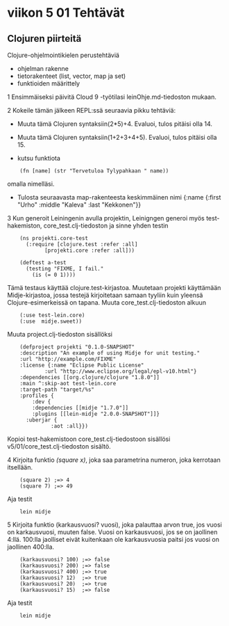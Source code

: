 # viikon 5 01 Tehtävät

## Clojuren piirteitä

Clojure-ohjelmointikielen perustehtäviä

- ohjelman rakenne
- tietorakenteet (list, vector, map ja set)
- funktioiden määrittely


1 Ensimmäiseksi päivitä Cloud 9 -työtilasi leinOhje.md-tiedoston mukaan.

2 Kokeile tämän jälkeen REPL:ssä seuraavia pikku tehtäviä:

- Muuta tämä Clojuren syntaksiin(2*5)+4. Evaluoi, tulos pitäisi olla 14. 

- Muuta tämä Clojuren syntaksiin(1+2+3+4+5). Evaluoi, tulos pitäisi olla 15. 

- kutsu funktiota
```
	(fn [name] (str "Tervetuloa Tylypahkaan " name))
```
omalla nimelläsi.

- Tulosta seuraavasta map-rakenteesta keskimmäinen nimi 
{:name {:first "Urho" :middle "Kaleva" :last "Kekkonen"}}


3 Kun generoit Leiningenin avulla projektin, Leinigngen generoi myös test-hakemiston, core_test.clj-tiedoston ja sinne yhden testin 
```
	(ns projekti.core-test
  	  (:require [clojure.test :refer :all]
            [projekti.core :refer :all]))

	(deftest a-test
  	  (testing "FIXME, I fail."
    	(is (= 0 1))))
```
Tämä testaus käyttää clojure.test-kirjastoa. Muutetaan projekti käyttämään Midje-kirjastoa, jossa testejä kirjoitetaan samaan tyyliin kuin yleensä Clojure-esimerkeissä on tapana. Muuta core_test.clj-tiedoston alkuun
```(ns projekti.core-test
    (:use test-lein.core)
    (:use  midje.sweet))
```
Muuta project.clj-tiedoston sisällöksi
```
	(defproject projekti "0.1.0-SNAPSHOT"
  	:description "An example of using Midje for unit testing."
  	:url "http://example.com/FIXME"
  	:license {:name "Eclipse Public License"
            :url "http://www.eclipse.org/legal/epl-v10.html"}
  	:dependencies [[org.clojure/clojure "1.8.0"]]
  	:main ^:skip-aot test-lein.core
  	:target-path "target/%s"
  	:profiles {
    	:dev {
  	    :dependencies [[midje "1.7.0"]]
  	    :plugins [[lein-midje "2.0.0-SNAPSHOT"]]}
      :uberjar {
              :aot :all}})
```
Kopioi test-hakemistoon core_test.clj-tiedostoon sisällösi v5/01/core_test.clj-tiedoston sisältö.

4 Kirjoita funktio *(square x)*, joka saa parametrina numeron, joka kerrotaan itsellään. 
```
	(square 2) ;=> 4
	(square 7) ;=> 49
```
Aja testit
```
	lein midje
```

5 Kirjoita funktio (karkausvuosi? vuosi), joka palauttaa arvon true, jos vuosi on karkausvuosi, muuten false. Vuosi on karkausvuosi, jos se on jaollinen 4:llä. 100:lla jaolliset eivät kuitenkaan ole karkausvuosia paitsi jos vuosi on jaollinen 400:lla.

```
	(karkausvuosi? 100) ;=> false
	(karkausvuosi? 200) ;=> false
	(karkausvuosi? 400) ;=> true
	(karkausvuosi? 12)  ;=> true
	(karkausvuosi? 20)  ;=> true
	(karkausvuosi? 15)  ;=> false
```
Aja testit
```
	lein midje
```
